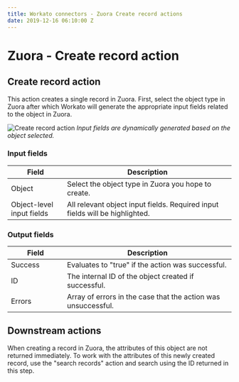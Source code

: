 ```yaml
---
title: Workato connectors - Zuora Create record actions
date: 2019-12-16 06:10:00 Z
---
```


# Zuora - Create record action

## Create record action
This action creates a single record in Zuora. First, select the object type in Zuora after which Workato will generate the appropriate input fields related to the object in Zuora.

![Create record action](~@img/zuora/create_record_action.gif)
*Input fields are dynamically generated based on the object selected.*

### Input fields

<table class="unchanged rich-diff-level-one">
  <thead>
    <tr>
        <th width='25%'>Field</th>
        <th>Description</th>
    </tr>
  </thead>
  <tbody>
    <tr>
      <td>Object</td>
      <td>Select the object type in Zuora you hope to create.</td>
    </tr>
    <tr>
      <td>Object-level input fields</td>
      <td>All relevant object input fields. Required input fields will be highlighted.</td>
    </tr>
  </tbody>
</table>

### Output fields
<table class="unchanged rich-diff-level-one">
  <thead>
    <tr>
        <th width='25%'>Field</th>
        <th>Description</th>
    </tr>
  </thead>
  <tbody>
    <tr>
      <td>Success</td>
      <td>Evaluates to "true" if the action was successful.</td>
    </tr>
    <tr>
      <td>ID</td>
      <td>The internal ID of the object created if successful.</td>
    </tr>
    <tr>
      <td>Errors</td>
      <td>Array of errors in the case that the action was unsuccessful.</td>
    </tr>
   </tbody>
</table>

## Downstream actions
When creating a record in Zuora, the attributes of this object are not returned immediately. To work with the attributes of this newly created record, use the "search records" action and search using the ID returned in this step.

